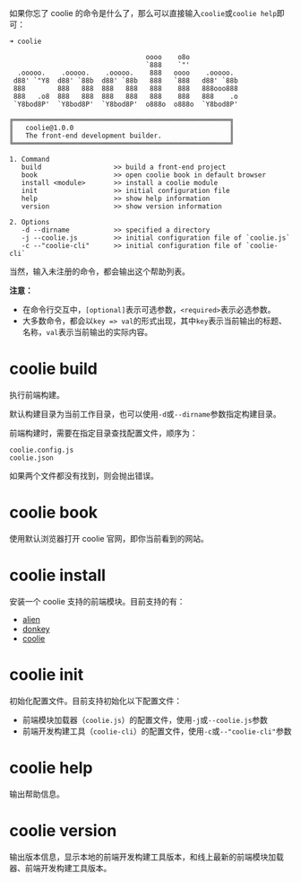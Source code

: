 如果你忘了 coolie 的命令是什么了，那么可以直接输入`coolie`或`coolie help`即可：

```
➜ coolie

                                  oooo    o8o
                                  `888    `"'
  .ooooo.    .ooooo.    .ooooo.    888   oooo    .ooooo.
 d88' `"Y8  d88' `88b  d88' `88b   888   `888   d88' `88b
 888        888   888  888   888   888    888   888ooo888
 888   .o8  888   888  888   888   888    888   888    .o
 `Y8bod8P'  `Y8bod8P'  `Y8bod8P'  o888o  o888o  `Y8bod8P'

╔══════════════════════════════════════════════════════╗
║   coolie@1.0.0                                       ║
║   The front-end development builder.                 ║
╚══════════════════════════════════════════════════════╝

1. Command
   build                  >> build a front-end project
   book                   >> open coolie book in default browser
   install <module>       >> install a coolie module
   init                   >> initial configuration file
   help                   >> show help information
   version                >> show version information

2. Options
   -d --dirname           >> specified a directory
   -j --coolie.js         >> initial configuration file of `coolie.js`
   -c --"coolie-cli"      >> initial configuration file of `coolie-cli`

```

当然，输入未注册的命令，都会输出这个帮助列表。

**注意：**

- 在命令行交互中，`[optional]`表示可选参数，`<required>`表示必选参数。
- 大多数命令，都会以`key => val`的形式出现，其中`key`表示当前输出的标题、名称，`val`表示当前输出的实际内容。


# coolie build
执行前端构建。

默认构建目录为当前工作目录，也可以使用`-d`或`--dirname`参数指定构建目录。

前端构建时，需要在指定目录查找配置文件，顺序为：
```
coolie.config.js
coolie.json
```
如果两个文件都没有找到，则会抛出错误。


# coolie book
使用默认浏览器打开 coolie 官网，即你当前看到的网站。


# coolie install <module>
安装一个 coolie 支持的前端模块。目前支持的有：

- [alien](https://github.com/cloudcome/alien) 
- [donkey](https://github.com/cloudcome/donkey) 
- [coolie](https://github.com/cloudcome/coolie) 


# coolie init
初始化配置文件。目前支持初始化以下配置文件：

- 前端模块加载器（`coolie.js`）的配置文件，使用`-j`或`--coolie.js`参数
- 前端开发构建工具（`coolie-cli`）的配置文件，使用`-c`或`--"coolie-cli"`参数


# coolie help
输出帮助信息。


# coolie version
输出版本信息，显示本地的前端开发构建工具版本，和线上最新的前端模块加载器、前端开发构建工具版本。

